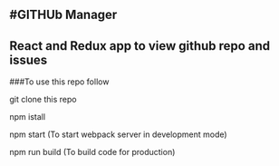 #GITHUb Manager
---------------

## React and Redux app to view github repo and issues

###To use this repo follow

 git clone this repo

 npm istall

 npm start   (To start webpack server in development mode)

 npm run build   (To build code for production)


